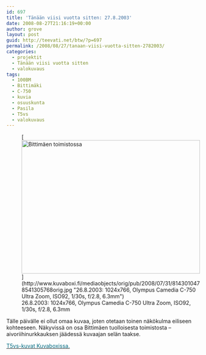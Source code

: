 ```yaml
---
id: 697
title: 'Tänään viisi vuotta sitten: 27.8.2003'
date: 2008-08-27T21:16:19+00:00
author: grove
layout: post
guid: http://teevati.net/btw/?p=697
permalink: /2008/08/27/tanaan-viisi-vuotta-sitten-2782003/
categories:
  - projektit
  - Tänään viisi vuotta sitten
  - valokuvaus
tags:
  - 100BM
  - Bittimäki
  - C-750
  - kuvia
  - osuuskunta
  - Pasila
  - T5vs
  - valokuvaus
---
```

<figure style="width: 468px" class="wp-caption aligncenter">[<img title="Bittimäen toimistossa" src="http://www.kuvaboxi.fi/mediaobjects/pub/2008/07/31/8143010478541305768web_0.jpg" alt="Bittimäen toimistossa" width="468" height="350" />](http://www.kuvaboxi.fi/mediaobjects/orig/pub/2008/07/31/8143010478541305768orig.jpg "26.8.2003: 1024x766, Olympus Camedia C-750 Ultra Zoom, ISO92, 1/30s, f/2.8, 6.3mm")<figcaption class="wp-caption-text">26.8.2003: 1024x766, Olympus Camedia C-750 Ultra Zoom, ISO92, 1/30s, f/2.8, 6.3mm</figcaption></figure> 

Tälle päivälle ei ollut omaa kuvaa, joten otetaan toinen näkökulma eiliseen kohteeseen. Näkyvissä on osa Bittimäen tuolloisesta toimistosta &#8211; aivoriihinurkkauksen jäädessä kuvaajan selän taakse.

[<span style="color: #006a80;">T5vs-kuvat Kuvaboxissa.</span>](http://www.kuvaboxi.fi/julkinen/29poj+taavetti-btw-t5vs.html "Kuvaboxi - BTW: T5vs (Taavetti)")